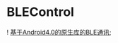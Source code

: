 # BLEControl
! [基于Android4.0的原生库的BLE通讯](https://github.com/QQ652276536/BLEControl/blob/master/app/src/main/res/image/BluetoothDeviceList.jpg);
